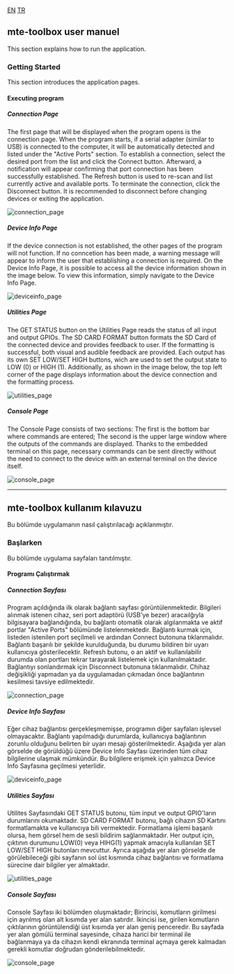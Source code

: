 [EN](mte-toolbox-user-manuel)
[TR](mte-toolbox-kullanim-kilavuzu)

## mte-toolbox user manuel

This section explains how to run the application.

### Getting Started 
This section introduces the application pages.

#### Executing program

##### Connection Page 
The first page that will be displayed when the program opens is the connection page. When the program starts, if a serial adapter (similar to USB) is connected to the computer, it will be automatically detected and listed under the "Active Ports" section.
To establish a connection, select the desired port from the list and click the Connect button. Afterward, a notification will appear confirming that port connection has been successfully established.
The Refresh button is used to re-scan and list currently active and available ports.
To terminate the connection, click the Disconnect button. It is recommended to disconnect before changing devices or exiting the application.

![connection_page](https://github.com/user-attachments/assets/8da2219e-da7f-4d08-99e3-157ae41ff0e1)

##### Device Info Page 
If the device connection is not established, the other pages of the program will not function. If no conncetion has been made, a warning message will appear to inform the user that establishing a connection is required.
On the Device Info Page, it is possible to access all the device information shown in the image below. To view this information, simply navigate to the Device Info Page.

![deviceinfo_page](https://github.com/user-attachments/assets/b58b4733-04d3-4e16-b66b-64d82e465233)

##### Utilities Page
The GET STATUS button on the Utilities Page reads the status of all input and output GPIOs. 
The SD CARD FORMAT button formats the SD Card of the connected device and provides feedback to user. If the formatting is successful, both visual and audible feedback are provided. 
Each output has its own SET LOW/SET HIGH buttons, wich are used to set the output state to LOW (0) or HIGH (1). 
Additionally, as shown in the image below, the top left corner of the page displays information about the device connection and the formatting process.

![utilities_page](https://github.com/user-attachments/assets/56cd4652-b3b4-4b37-bffc-a36f02989b9f)

##### Console Page
The Console Page consists of two sections:
The first is the bottom bar where commands are entered;
The second is the upper large window where the outputs of the commands are displayed. 
Thanks to the embedded terminal on this page, necessary commands can be sent directly without the need to connect to the device with an external terminal on the device itself.

![console_page](https://github.com/user-attachments/assets/aa42f2e6-f20e-4aa0-b6b9-7e419ef7f1c9)




---




## mte-toolbox kullanım kılavuzu

Bu bölümde uygulamanın nasıl çalıştırılacağı açıklanmıştır.

### Başlarken 
Bu bölümde uygulama sayfaları tanıtılmıştır.

#### Programı Çalıştırmak

##### Connection Sayfası
Program açıldığında ilk olarak bağlantı sayfası görüntülenmektedir. Bilgileri alınmak istenen cihaz, seri port adaptörü (USB'ye bezer) aracaılğıyla bilgisayara bağlandığında, bu bağlantı otomatik olarak algılanmakta ve aktif portlar "Active Ports" bölümünde listelenmektedir.
Bağlantı kurmak için, listeden istenilen port seçilmeli ve ardından Connect butonuna tıklanmalıdır. Bağlantı başarılı bir şekilde kurulduğunda, bu durumu bildiren bir uyarı kullanıcıya gösterilecektir.
Refresh butonu, o an aktif ve kullanılabilir durumda olan portları tekrar tarayarak listelemek için kullanılmaktadır. 
Bağlantıyı sonlandırmak için Disconnect butonuna tıklanmalıdır. Chihaz değişikliği yapmadan ya da uygulamadan çıkmadan önce bağlantının kesilmesi tavsiye edilmektedir. 


![connection_page](https://github.com/user-attachments/assets/8da2219e-da7f-4d08-99e3-157ae41ff0e1)

##### Device Info Sayfası
Eğer cihaz bağlantısı gerçekleşmemişse, programın diğer sayfaları işlevsel olmayacaktır. Bağlantı yapılmadığı durumlarda, kullanıcıya bağlantının zorunlu olduğunu belirten bir uyarı mesajı gösterilmektedir. Aşağıda yer alan görselde de görüldüğü üzere Device Info Sayfası üzerinden tüm cihaz bilgilerine ulaşmak mümkündür.
Bu bilgilere erişmek için yalnızca Device Info Sayfasına geçilmesi yeterlidir.

![deviceinfo_page](https://github.com/user-attachments/assets/b58b4733-04d3-4e16-b66b-64d82e465233)

##### Utilities Sayfası
Utilites Sayfasındaki GET STATUS butonu, tüm input ve output GPIO'ların durumlarını okumaktadır. 
SD CARD FORMAT butonu, bağlı cihazın SD Kartını formatlamakta ve kullanıcıya bili vermektedir. Formatlama işlemi başarılı olursa, hem görsel hem de sesli bildirim sağlanmaktadır.
Her output için, çıktının durumunu LOW(0) veya HIHG(1) yapmak amacıyla kullanılan SET LOW/SET HIGH butonları mevcuttur.
Ayrıca aşağıda yer alan görselde de görülebileceği gibi sayfanın sol üst kısmında cihaz bağlantısı ve formatlama sürecine dair bilgiler yer almaktadır.

![utilities_page](https://github.com/user-attachments/assets/56cd4652-b3b4-4b37-bffc-a36f02989b9f)

##### Console Sayfası
Console Sayfası iki bölümden oluşmaktadır;
Birincisi, komutların girilmesi için ayrılmış olan alt kısımda yer alan satırdır.
İkincisi ise, girilen komutların çıktılarının görüntülendiği üst kısımda yer alan geniş penceredir. 
Bu sayfada yer alan gömülü terminal sayesinde, cihaza harici bir terminal ile bağlanmaya ya da cihazın kendi ekranında terminal açmaya gerek kalmadan gerekli komutlar doğrudan gönderilebilmektedir. 

![console_page](https://github.com/user-attachments/assets/aa42f2e6-f20e-4aa0-b6b9-7e419ef7f1c9)










